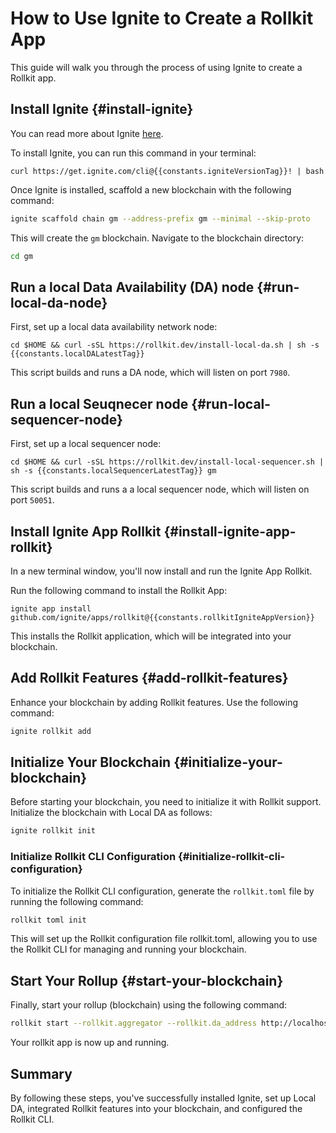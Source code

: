 # How to Use Ignite to Create a Rollkit App

This guide will walk you through the process of using Ignite to create a Rollkit app.

<!-- markdownlint-disable MD033 -->
<script setup>
import Callout from '../.vitepress/components/callout.vue'
import constants from '../.vitepress/constants/constants.js'
</script>

## Install Ignite {#install-ignite}

You can read more about Ignite [here](https://docs.ignite.com).

To install Ignite, you can run this command in your terminal:

```bash-vue
curl https://get.ignite.com/cli@{{constants.igniteVersionTag}}! | bash
```

Once Ignite is installed, scaffold a new blockchain with the following command:

```bash
ignite scaffold chain gm --address-prefix gm --minimal --skip-proto
```

This will create the `gm` blockchain. Navigate to the blockchain directory:

```bash
cd gm
```

## Run a local Data Availability (DA) node {#run-local-da-node}

First, set up a local data availability network node:

```bash-vue
cd $HOME && curl -sSL https://rollkit.dev/install-local-da.sh | sh -s {{constants.localDALatestTag}}
```

This script builds and runs a DA node, which will listen on port `7980`.

## Run a local Seuqnecer node {#run-local-sequencer-node}

First, set up a local sequencer node:

```bash-vue
cd $HOME && curl -sSL https://rollkit.dev/install-local-sequencer.sh | sh -s {{constants.localSequencerLatestTag}} gm
```

This script builds and runs a a local sequencer node, which will listen on port `50051`.

## Install Ignite App Rollkit {#install-ignite-app-rollkit}

In a new terminal window, you'll now install and run the Ignite App Rollkit.

Run the following command to install the Rollkit App:

```bash-vue
ignite app install github.com/ignite/apps/rollkit@{{constants.rollkitIgniteAppVersion}}
```

This installs the Rollkit application, which will be integrated into your blockchain.

## Add Rollkit Features {#add-rollkit-features}

Enhance your blockchain by adding Rollkit features. Use the following command:

```bash
ignite rollkit add
```

## Initialize Your Blockchain {#initialize-your-blockchain}

Before starting your blockchain, you need to initialize it with Rollkit support. Initialize the blockchain with Local DA as follows:

```bash
ignite rollkit init
```

### Initialize Rollkit CLI Configuration {#initialize-rollkit-cli-configuration}

To initialize the Rollkit CLI configuration, generate the `rollkit.toml` file by running the following command:

```bash
rollkit toml init
```

This will set up the Rollkit configuration file rollkit.toml, allowing you to use the Rollkit CLI for managing and running your blockchain.

## Start Your Rollup {#start-your-blockchain}

Finally, start your rollup (blockchain) using the following command:

```bash
rollkit start --rollkit.aggregator --rollkit.da_address http://localhost:7980
```

Your rollkit app is now up and running.

## Summary

By following these steps, you've successfully installed Ignite, set up Local DA, integrated Rollkit features into your blockchain, and configured the Rollkit CLI.
